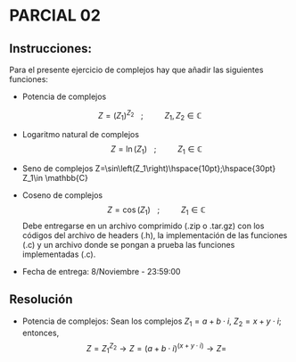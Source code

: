 # PARCIAL 02
## Instrucciones:
Para el presente ejercicio de complejos hay que añadir las siguientes funciones:
* Potencia de complejos
```math
Z=(Z_1)^{Z_2}\hspace{10pt};\hspace{30pt} Z_1,Z_2\in \mathbb{C}
```
* Logaritmo natural de complejos
$$
Z=\ln\left(Z_1\right)\hspace{10pt};\hspace{30pt} Z_1\in \mathbb{C}
$$
* Seno de complejos
Z=\sin\left(Z_1\right)\hspace{10pt};\hspace{30pt} Z_1\in \mathbb{C}
* Coseno de complejos
$$
Z=\cos\left(Z_1\right)\hspace{10pt};\hspace{30pt} Z_1\in \mathbb{C}
$$
Debe entregarse en un archivo comprimido (.zip o .tar.gz) con los códigos del archivo de headers (.h), la implementación de las funciones (.c) y un archivo donde se pongan a prueba las funciones implementadas (.c).

* Fecha de entrega: 8/Noviembre - 23:59:00

## Resolución
* Potencia de complejos: Sean los complejos $Z_1=a+b\cdot i$, $Z_2=x+y\cdot i$; entonces,
$$
Z = Z_1^{Z_2} \longrightarrow Z=(a+b\cdot i)^{(x+y\cdot i)} \longrightarrow Z = 
$$